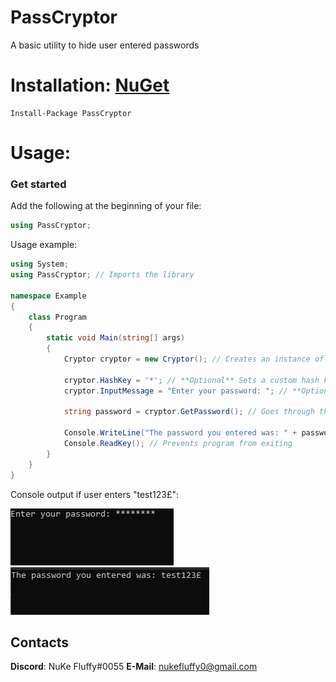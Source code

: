 # PassCryptor
A basic utility to hide user entered passwords

# Installation: [NuGet](https://www.nuget.org/)
```
Install-Package PassCryptor
```
# Usage:
### Get started
Add the following at the beginning of your file:
```csharp
using PassCryptor;
```
Usage example:
```csharp
using System;
using PassCryptor; // Imports the library

namespace Example
{
    class Program
    {
        static void Main(string[] args)
        {
            Cryptor cryptor = new Cryptor(); // Creates an instance of the Cryptor
            
            cryptor.HashKey = '*'; // **Optional** Sets a custom hash key (default: '*')
            cryptor.InputMessage = "Enter your password: "; // **Optional** Sets a custom input message (default: "Password: ")
            
            string password = cryptor.GetPassword(); // Goes through the process of encrypting user input and returns the clean password
            
            Console.WriteLine("The password you entered was: " + password); // Outputs the password to the console
            Console.ReadKey(); // Prevents program from exiting
        }
    }
}
```
Console output if user enters "test123£":

![ExampleBefore](exampleBefore.png)
![ExampleAfter](exampleAfter.png)

## Contacts
**Discord**: NuKe Fluffy#0055
**E-Mail**: nukefluffy0@gmail.com
